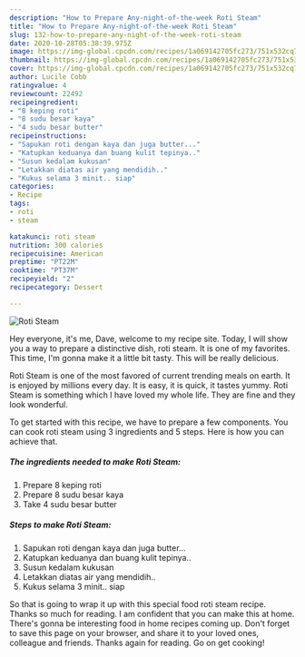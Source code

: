```yaml
---
description: "How to Prepare Any-night-of-the-week Roti Steam"
title: "How to Prepare Any-night-of-the-week Roti Steam"
slug: 132-how-to-prepare-any-night-of-the-week-roti-steam
date: 2020-10-28T05:38:39.975Z
image: https://img-global.cpcdn.com/recipes/1a069142705fc273/751x532cq70/roti-steam-resipi-foto-utama.jpg
thumbnail: https://img-global.cpcdn.com/recipes/1a069142705fc273/751x532cq70/roti-steam-resipi-foto-utama.jpg
cover: https://img-global.cpcdn.com/recipes/1a069142705fc273/751x532cq70/roti-steam-resipi-foto-utama.jpg
author: Lucile Cobb
ratingvalue: 4
reviewcount: 22492
recipeingredient:
- "8 keping roti"
- "8 sudu besar kaya"
- "4 sudu besar butter"
recipeinstructions:
- "Sapukan roti dengan kaya dan juga butter..."
- "Katupkan keduanya dan buang kulit tepinya.."
- "Susun kedalam kukusan"
- "Letakkan diatas air yang mendidih.."
- "Kukus selama 3 minit.. siap"
categories:
- Recipe
tags:
- roti
- steam

katakunci: roti steam 
nutrition: 300 calories
recipecuisine: American
preptime: "PT22M"
cooktime: "PT37M"
recipeyield: "2"
recipecategory: Dessert

---
```



![Roti Steam](https://img-global.cpcdn.com/recipes/1a069142705fc273/751x532cq70/roti-steam-resipi-foto-utama.jpg)

Hey everyone, it's me, Dave, welcome to my recipe site. Today, I will show you a way to prepare a distinctive dish, roti steam. It is one of my favorites. This time, I'm gonna make it a little bit tasty. This will be really delicious.

Roti Steam is one of the most favored of current trending meals on earth. It is enjoyed by millions every day. It is easy, it is quick, it tastes yummy. Roti Steam is something which I have loved my whole life. They are fine and they look wonderful.




To get started with this recipe, we have to prepare a few components. You can cook roti steam using 3 ingredients and 5 steps. Here is how you can achieve that.

<!--inarticleads1-->

##### The ingredients needed to make Roti Steam:

1. Prepare 8 keping roti
1. Prepare 8 sudu besar kaya
1. Take 4 sudu besar butter




<!--inarticleads2-->

##### Steps to make Roti Steam:

1. Sapukan roti dengan kaya dan juga butter...
1. Katupkan keduanya dan buang kulit tepinya..
1. Susun kedalam kukusan
1. Letakkan diatas air yang mendidih..
1. Kukus selama 3 minit.. siap




So that is going to wrap it up with this special food roti steam recipe. Thanks so much for reading. I am confident that you can make this at home. There's gonna be interesting food in home recipes coming up. Don't forget to save this page on your browser, and share it to your loved ones, colleague and friends. Thanks again for reading. Go on get cooking!
